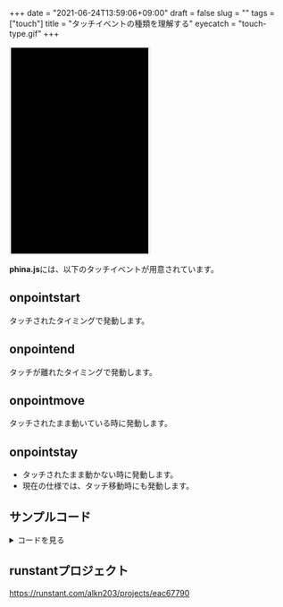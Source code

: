 +++
date = "2021-06-24T13:59:06+09:00"
draft = false
slug = ""
tags = ["touch"]
title = "タッチイベントの種類を理解する"
eyecatch = "touch-type.gif"
+++

![touch-type](touch-type.gif)

**phina.js**には、以下のタッチイベントが用意されています。

## onpointstart
タッチされたタイミングで発動します。

## onpointend
タッチが離れたタイミングで発動します。

## onpointmove
タッチされたまま動いている時に発動します。

## onpointstay
* タッチされたまま動かない時に発動します。
* 現在の仕様では、タッチ移動時にも発動します。

## サンプルコード
<details>
<summary>コードを見る</summary>

```js
// グローバルに展開
phina.globalize();

var LABEL_COLOR = 'yellow';
/*
 * メインシーン
 */
phina.define("MainScene", {
  // 継承
  superClass: 'DisplayScene',
  // 初期化
  init: function() {
    // 親クラス初期化
    this.superInit();
    // 背景色
    this.backgroundColor = 'black';

    var label1 = Label({
      text: '',
      fill: LABEL_COLOR,
    }).addChildTo(this).setPosition(320, 480);

    var label2 = Label({
      text: '',
      fill: LABEL_COLOR,
    }).addChildTo(this).setPosition(320, 600);

    var label3 = Label({
      text: '',
      fill: LABEL_COLOR,
    }).addChildTo(this).setPosition(320, 720);
    
    var label4 = Label({
      text: '',
      fill: LABEL_COLOR,
    }).addChildTo(this).setPosition(320, 840);
    
    var cnt1 = 0;
    var cnt2 = 0;
    var cnt3 = 0;
    var cnt4 = 0;
    // タッチ開始
    this.onpointstart = function() {
      cnt1++;
      label1.text = 'pointstart: ' + cnt1; 
    };
    // タッチ終了
    this.onpointend = function() {
      cnt2++;
      label2.text = 'pointend: ' + cnt2; 
    };
    // タッチしながら移動
    this.onpointmove = function() {
      cnt3++;
      label3.text = 'pointmove: ' + cnt3; 
    };
    // タッチしながら停止
    this.onpointstay = function() {
      cnt4++;
      label4.text = 'pointstay: ' + cnt4; 
    };
  },
});
/*
 * メイン処理
 */
phina.main(function() {
  // アプリケーションを生成
  var app = GameApp({
    // MainScene から開始
    startLabel: 'main',
  });
  // fps表示
  //app.enableStats();
  // 実行
  app.run();
});
```

</details>

## runstantプロジェクト
https://runstant.com/alkn203/projects/eac67790